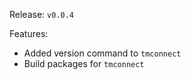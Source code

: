 Release: `v0.0.4`

Features:
* Added version command to `tmconnect`
* Build packages for `tmconnect`
